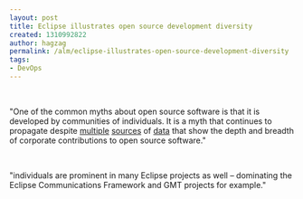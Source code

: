 ```yaml
---
layout: post
title: Eclipse illustrates open source development diversity
created: 1310992822
author: hagzag
permalink: /alm/eclipse-illustrates-open-source-development-diversity
tags:
- DevOps
---
```

<p>&nbsp;</p>
<p>&quot;One of the common myths about open source software is that it is  developed by communities of individuals. It is a myth that continues to  propagate despite <a href="http://www.linuxfoundation.org/docs/lf_linux_kernel_development_2010.pdf">multiple</a> <a href="http://www.hbs.edu/research/pdf/07-028.pdf">sources</a> of <a href="http://works.bepress.com/cgi/viewcontent.cgi?article=1000&amp;context=tony_wasserman&amp;sei-redir=1#search=%22Framework%20Evaluating%20Managerial%20Styles%20Open%20SourceProjects.%22">data</a> that show the depth and breadth of corporate contributions to open source software.&quot;</p>
<p>&nbsp;</p>
<p>&quot;individuals are prominent in many Eclipse projects as well &ndash; dominating  the Eclipse Communications Framework and GMT projects for example.&quot;</p>
